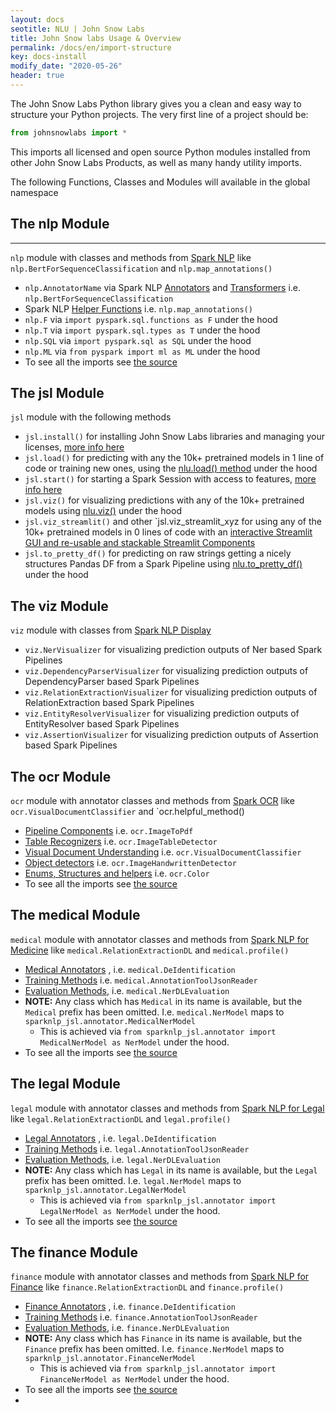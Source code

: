 ```yaml
---
layout: docs
seotitle: NLU | John Snow Labs
title: John Snow labs Usage & Overview
permalink: /docs/en/import-structure
key: docs-install
modify_date: "2020-05-26"
header: true
---
```


<div class="main-docs" markdown="1"><div class="h3-box" markdown="1">

The John Snow Labs Python library gives you a clean and easy way to structure your Python projects.
The very first line of a project should be:
```python
from johnsnowlabs import *
```
This imports all licensed and open source Python modules installed from other John Snow Labs Products, as well as
many handy utility imports.


The following Functions, Classes and Modules will available in the global namespace

</div><div class="h3-box" markdown="1">

## The **nlp** Module
-------------------
`nlp` module with classes and methods from [Spark NLP](https://nlp.johnsnowlabs.com/docs/en/quickstart)  like `nlp.BertForSequenceClassification`  and `nlp.map_annotations()`
- `nlp.AnnotatorName` via Spark NLP [Annotators](https://nlp.johnsnowlabs.com/docs/en/annotators) and [Transformers](https://nlp.johnsnowlabs.com/docs/en/transformers) i.e. `nlp.BertForSequenceClassification`
- Spark NLP [Helper Functions](https://nlp.johnsnowlabs.com/docs/en/auxiliary) i.e. `nlp.map_annotations()`
- `nlp.F` via `import pyspark.sql.functions as F` under the hood
- `nlp.T` via `import pyspark.sql.types as T` under the hood
- `nlp.SQL` via `import pyspark.sql as SQL` under the hood
- `nlp.ML` via  `from pyspark import ml as ML` under the hood
- To see all the imports see [the source](https://github.com/JohnSnowLabs/johnsnowlabs/blob/main/johnsnowlabs/nlp.py)

</div><div class="h3-box" markdown="1">

## The **jsl** Module

`jsl` module with the following methods
- `jsl.install()` for installing John Snow Labs libraries and managing your licenses, [more info here](https://nlu.johnsnowlabs.com/docs/en/install)
- `jsl.load()` for predicting with any the 10k+ pretrained models in 1 line of code or training new ones, using the [nlu.load() method](https://nlu.johnsnowlabs.com/) under the hood
- `jsl.start()` for starting a Spark Session with access to features, [more info here](https://nlu.johnsnowlabs.com/docs/en/start-a-sparksession)
- `jsl.viz()` for visualizing predictions with any of the 10k+ pretrained models using [nlu.viz()](https://nlu.johnsnowlabs.com/docs/en/viz_examples) under the hood
- `jsl.viz_streamlit()` and other `jsl.viz_streamlit_xyz for using any of the 10k+ pretrained models in 0 lines of code with an [interactive Streamlit GUI and re-usable and stackable Streamlit Components](https://nlu.johnsnowlabs.com/docs/en/streamlit_viz_examples)
- `jsl.to_pretty_df()` for predicting on raw strings getting a nicely structures Pandas DF from a Spark Pipeline using [nlu.to_pretty_df()](https://nlu.johnsnowlabs.com/docs/en/utils_for_spark_nlp) under the hood

</div><div class="h3-box" markdown="1">

## The **viz** Module

`viz` module with classes from [Spark NLP Display](https://nlp.johnsnowlabs.com/docs/en/display)
- `viz.NerVisualizer` for visualizing prediction outputs of Ner based Spark Pipelines
- `viz.DependencyParserVisualizer` for visualizing prediction outputs of DependencyParser based Spark Pipelines
- `viz.RelationExtractionVisualizer` for visualizing prediction outputs of RelationExtraction based Spark Pipelines
- `viz.EntityResolverVisualizer` for visualizing prediction outputs of EntityResolver based Spark Pipelines
- `viz.AssertionVisualizer` for visualizing prediction outputs of Assertion based Spark Pipelines

</div><div class="h3-box" markdown="1">

## The **ocr** Module

`ocr` module with annotator classes and methods from [Spark OCR](https://nlp.johnsnowlabs.com/docs/en/ocr) like `ocr.VisualDocumentClassifier`  and `ocr.helpful_method()
- [Pipeline Components](https://nlp.johnsnowlabs.com/docs/en/ocr_pipeline_components) i.e. `ocr.ImageToPdf`
- [Table Recognizers](https://nlp.johnsnowlabs.com/docs/en/ocr_table_recognition) i.e. `ocr.ImageTableDetector`
- [Visual Document Understanding](https://nlp.johnsnowlabs.com/docs/en/ocr_visual_document_understanding) i.e. `ocr.VisualDocumentClassifier`
- [Object detectors](https://nlp.johnsnowlabs.com/docs/en/ocr_object_detection) i.e. `ocr.ImageHandwrittenDetector`
- [Enums, Structures and helpers](https://nlp.johnsnowlabs.com/docs/en/ocr_structures) i.e. `ocr.Color`
- To see all the imports see [the source](https://github.com/JohnSnowLabs/johnsnowlabs/blob/main/johnsnowlabs/ocr.py)

</div><div class="h3-box" markdown="1">

## The **medical** Module


`medical` module with annotator classes and methods from [Spark NLP for Medicine](https://nlp.johnsnowlabs.com/docs/en/licensed_annotators)  like `medical.RelationExtractionDL`  and `medical.profile()`
- [Medical Annotators](https://nlp.johnsnowlabs.com/docs/en/licensed_annotators) , i.e. `medical.DeIdentification`
- [Training Methods](https://nlp.johnsnowlabs.com/docs/en/licensed_training)  i.e. `medical.AnnotationToolJsonReader`
- [Evaluation Methods](https://nlp.johnsnowlabs.com/docs/en/evaluation), i.e. `medical.NerDLEvaluation`
- **NOTE:** Any class which has `Medical` in its name is available, but the `Medical` prefix has been omitted. I.e. `medical.NerModel` maps to `sparknlp_jsl.annotator.MedicalNerModel`
  - This is achieved via `from sparknlp_jsl.annotator import MedicalNerModel as NerModel` under the hood.
- To see all the imports see [the source](https://github.com/JohnSnowLabs/johnsnowlabs/blob/main/johnsnowlabs/medical.py)

</div><div class="h3-box" markdown="1">

## The **legal** Module

`legal` module with annotator classes and methods from [Spark NLP for Legal](https://nlp.johnsnowlabs.com/docs/en/licensed_annotators)  like `legal.RelationExtractionDL`  and `legal.profile()`
- [Legal Annotators](https://nlp.johnsnowlabs.com/docs/en/licensed_annotators) , i.e. `legal.DeIdentification`
- [Training Methods](https://nlp.johnsnowlabs.com/docs/en/licensed_training)  i.e. `legal.AnnotationToolJsonReader`
- [Evaluation Methods](https://nlp.johnsnowlabs.com/docs/en/evaluation), i.e. `legal.NerDLEvaluation`
- **NOTE:** Any class which has `Legal` in its name is available, but the `Legal` prefix has been omitted. I.e. `legal.NerModel` maps to `sparknlp_jsl.annotator.LegalNerModel`
  - This is achieved via `from sparknlp_jsl.annotator import LegalNerModel as NerModel` under the hood.
- To see all the imports see [the source](https://github.com/JohnSnowLabs/johnsnowlabs/blob/main/johnsnowlabs/legal.py)

</div><div class="h3-box" markdown="1">

## The **finance** Module


`finance` module with annotator classes and methods from [Spark NLP for Finance](https://nlp.johnsnowlabs.com/docs/en/licensed_annotators)  like `finance.RelationExtractionDL`  and `finance.profile()`
- [Finance Annotators](https://nlp.johnsnowlabs.com/docs/en/licensed_annotators) , i.e. `finance.DeIdentification`
- [Training Methods](https://nlp.johnsnowlabs.com/docs/en/licensed_training)  i.e. `finance.AnnotationToolJsonReader`
- [Evaluation Methods](https://nlp.johnsnowlabs.com/docs/en/evaluation), i.e. `finance.NerDLEvaluation`
- **NOTE:** Any class which has `Finance` in its name is available, but the `Finance` prefix has been omitted. I.e. `finance.NerModel` maps to `sparknlp_jsl.annotator.FinanceNerModel`
  - This is achieved via `from sparknlp_jsl.annotator import FinanceNerModel as NerModel` under the hood.
- To see all the imports see [the source](https://github.com/JohnSnowLabs/johnsnowlabs/blob/main/johnsnowlabs/finance.py)
- 
</div></div>